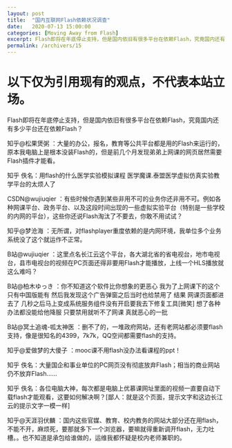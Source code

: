 ```yaml
---
layout: post
title:  "国内互联网Flash依赖状况调查"
date:   2020-07-13 15:00:00
categories: [Moving Away from Flash]
excerpt: Flash即将在年底停止支持，但是国内依旧有很多平台在依赖Flash，究竟国内还有多少平台还在依赖Flash？
permalink: /archivers/15
---
```


# 以下仅为引用现有的观点，不代表本站立场。

Flash即将在年底停止支持，但是国内依旧有很多平台在依赖Flash，究竟国内还有多少平台还在依赖Flash？

知乎@松果煲粥 ：大量的办公，报名，教育等公共平台都是用的Flash来运行的，原本我电脑上是根本没装Flash的，但是前几个月发现弟弟上网课的网页居然需要Flash插件才能看。

知乎 佚名：用flash的什么医学实验模拟课程 医学魔课.泰盟医学虚拟仿真实验教学平台的太烦人了

CSDN@wujiuqier ：有些时候你遇到某些非用不可的业务你还非用不可。例如各种网课平台、政务平台、以及这段时间出现的一些虚拟实验平台（特别是一些学校的内网的平台），这些你还说Flash淘汰了不要去，你敢不用试试？

知乎@梦沧海 ：无所谓，对flashplayer重度依赖的是内网环境，我单位多个业务系统没了这个就运作不正常。

B站@wujiuqier ：这里点名长江云这个平台，各大湖北省的省电视台，地市电视台，县市电视台的视频在PC页面还得非要用Flash才能播放，上线一个HLS播放就这么难吗？

B站@柏木ゆっき ：你不知道这个软件比你想象的更恶心 我为了上网课下的这个 只有中国版能有 然后我发现这个广告弹窗之后当时也给禁用了 结果 网课页面都进去了 几秒之后马上变成系统服务组件没有开启要我去下修复工具[微笑] 想了各种办法都没能给他降服 只要禁用就听不了网课 真就恶心的一批 

B站@冥土追魂-呱太神医 ：删不了的，一堆政府网站，还有老网站都必须要flash支持，像是很知名的4399，7k7k，QQ空间都需要flash的支持。

知乎@爱做梦的大傻子 ：mooc课不用flash没办法看课程的ppt！

知乎 佚名：大量国企和事业单位的PC网页没有彻底放弃Flash；相当的商业网站仍不放弃Flash……

知乎 佚名：各位电脑大神，每次都是电脑上优慕课网址里面的视频一直要自动下载flash才能观看，这要如何解决啊？[鄙人：就是这个页面，提示文字和这边长江云的提示文字一模一样]

知乎@天涯羽伏麟 ：国内这些官媒、教育、校内教务的网站大部分还在用flash，不能不开，麻烦死，要那就多下一个浏览器，要嘛就得重新调开flash，无力吐槽。。也不知道是承包给谁做的，运维我都怀疑是校内老师兼职的。


